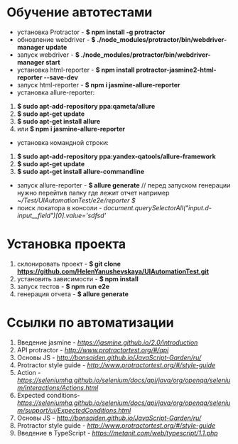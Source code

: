 Обучение автотестами
=====================
* установка Protractor - **$ npm install -g protractor**
* обновление webdriver - **$ ./node_modules/protractor/bin/webdriver-manager update**
* запуск webdriver - **$ ./node_modules/protractor/bin/webdriver-manager start**
* установка html-reporter - **$ npm install protractor-jasmine2-html-reporter --save-dev**
* запуск html-reporter - **$ npm i jasmine-allure-reporter**
* установка allure-reporter: 
1. **$ sudo apt-add-repository ppa:qameta/allure**
2. **$ sudo apt-get update**
3. **$ sudo apt-get install allure** 
4. или **$ npm i jasmine-allure-reporter**
* установка командной строки:
1. **$ sudo apt-add-repository ppa:yandex-qatools/allure-framework**
2. **$ sudo apt-get update**
3. **$ sudo apt-get install allure-commandline**   
* запуск allure-reporter - **$ allure generate**   // перед запуском генерации нужно перейтив папку где лежит отчет например _~/Test/UIAutomationTest/e2e/reporter $_
* поиск локатора в консоли - _document.querySelectorAll("input.d-input__field")[0].value='sdfsd'_

Установка проекта
===================== 
1. склонировать проект - **$ git clone https://github.com/HelenYanushevskaya/UIAutomationTest.git**
2. установить зависимости - **$ npm install**
3. запуск тестов - **$ npm run e2e**
4. генерация отчета - **$ allure generate**

Ссылки по автоматизации 
===================== 
1. Введение jasmine - _https://jasmine.github.io/2.0/introduction_
2. API protractor - _http://www.protractortest.org/#/api_
3. Основы JS - _http://bonsaiden.github.io/JavaScript-Garden/ru/_
4. Protractor style guide - _http://www.protractortest.org/#/style-guide_
5. Action - _https://seleniumhq.github.io/selenium/docs/api/java/org/openqa/selenium/interactions/Actions.html_
6. Expected conditions- _https://seleniumhq.github.io/selenium/docs/api/java/org/openqa/selenium/support/ui/ExpectedConditions.html_
7. Основы JS - _http://bonsaiden.github.io/JavaScript-Garden/ru/_
8. Protractor style guide - _http://www.protractortest.org/#/style-guide_
9. Введение в TypeScript - _https://metanit.com/web/typescript/1.1.php_
